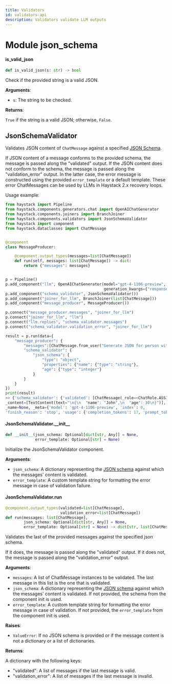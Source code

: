 ```yaml
---
title: Validators
id: validators-api
description: Validators validate LLM outputs
---
```


<a id="json_schema"></a>

# Module json\_schema

<a id="json_schema.is_valid_json"></a>

#### is\_valid\_json

```python
def is_valid_json(s: str) -> bool
```

Check if the provided string is a valid JSON.

**Arguments**:

- `s`: The string to be checked.

**Returns**:

`True` if the string is a valid JSON; otherwise, `False`.

<a id="json_schema.JsonSchemaValidator"></a>

## JsonSchemaValidator

Validates JSON content of `ChatMessage` against a specified [JSON Schema](https://json-schema.org/).

If JSON content of a message conforms to the provided schema, the message is passed along the "validated" output.
If the JSON content does not conform to the schema, the message is passed along the "validation_error" output.
In the latter case, the error message is constructed using the provided `error_template` or a default template.
These error ChatMessages can be used by LLMs in Haystack 2.x recovery loops.

Usage example:

```python
from haystack import Pipeline
from haystack.components.generators.chat import OpenAIChatGenerator
from haystack.components.joiners import BranchJoiner
from haystack.components.validators import JsonSchemaValidator
from haystack import component
from haystack.dataclasses import ChatMessage


@component
class MessageProducer:

    @component.output_types(messages=list[ChatMessage])
    def run(self, messages: list[ChatMessage]) -> dict:
        return {"messages": messages}


p = Pipeline()
p.add_component("llm", OpenAIChatGenerator(model="gpt-4-1106-preview",
                                           generation_kwargs={"response_format": {"type": "json_object"}}))
p.add_component("schema_validator", JsonSchemaValidator())
p.add_component("joiner_for_llm", BranchJoiner(list[ChatMessage]))
p.add_component("message_producer", MessageProducer())

p.connect("message_producer.messages", "joiner_for_llm")
p.connect("joiner_for_llm", "llm")
p.connect("llm.replies", "schema_validator.messages")
p.connect("schema_validator.validation_error", "joiner_for_llm")

result = p.run(data={
    "message_producer": {
        "messages":[ChatMessage.from_user("Generate JSON for person with name 'John' and age 30")]},
        "schema_validator": {
            "json_schema": {
                "type": "object",
                "properties": {"name": {"type": "string"},
                "age": {"type": "integer"}
            }
        }
    }
})
print(result)
>> {'schema_validator': {'validated': [ChatMessage(_role=<ChatRole.ASSISTANT: 'assistant'>,
_content=[TextContent(text="\n{\n  "name": "John",\n  "age": 30\n}")],
_name=None, _meta={'model': 'gpt-4-1106-preview', 'index': 0,
'finish_reason': 'stop', 'usage': {'completion_tokens': 17, 'prompt_tokens': 20, 'total_tokens': 37}})]}}
```

<a id="json_schema.JsonSchemaValidator.__init__"></a>

#### JsonSchemaValidator.\_\_init\_\_

```python
def __init__(json_schema: Optional[dict[str, Any]] = None,
             error_template: Optional[str] = None)
```

Initialize the JsonSchemaValidator component.

**Arguments**:

- `json_schema`: A dictionary representing the [JSON schema](https://json-schema.org/) against which
the messages' content is validated.
- `error_template`: A custom template string for formatting the error message in case of validation failure.

<a id="json_schema.JsonSchemaValidator.run"></a>

#### JsonSchemaValidator.run

```python
@component.output_types(validated=list[ChatMessage],
                        validation_error=list[ChatMessage])
def run(messages: list[ChatMessage],
        json_schema: Optional[dict[str, Any]] = None,
        error_template: Optional[str] = None) -> dict[str, list[ChatMessage]]
```

Validates the last of the provided messages against the specified json schema.

If it does, the message is passed along the "validated" output. If it does not, the message is passed along
the "validation_error" output.

**Arguments**:

- `messages`: A list of ChatMessage instances to be validated. The last message in this list is the one
that is validated.
- `json_schema`: A dictionary representing the [JSON schema](https://json-schema.org/)
against which the messages' content is validated. If not provided, the schema from the component init
is used.
- `error_template`: A custom template string for formatting the error message in case of validation. If not
provided, the `error_template` from the component init is used.

**Raises**:

- `ValueError`: If no JSON schema is provided or if the message content is not a dictionary or a list of
dictionaries.

**Returns**:

A dictionary with the following keys:
- "validated": A list of messages if the last message is valid.
- "validation_error": A list of messages if the last message is invalid.
